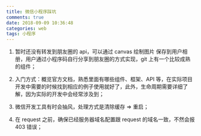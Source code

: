 ```yaml
---
title: 微信小程序踩坑
comments: true
date: 2018-09-09 10:36:48
categories: web
tags: 小程序
---
```


1. 暂时还没有转发到朋友圈的 api，可以通过 canvas 绘制图片 保存到用户相册，用户通过小程序码自行分享到朋友圈的方式实现，git 上有一个比较成熟的组件；

2. 入门方式：概览官方文档，熟悉里面有哪些组件、框架、API 等，在实际项目开发中需要的时候找到相应的例子使用就好了，此外，生命周期需要详细了解，因为实际的开发中会经常涉及到；

3. 微信开发工具有时会抽风，处理方式是清除缓存 => 重启；

4. 在 request 之前，确保已经服务器域名配置跟 request 的域名一致，不然会报 403 错误；

